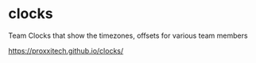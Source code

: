 # clocks
Team Clocks that show the timezones, offsets for various team members

https://proxxitech.github.io/clocks/
